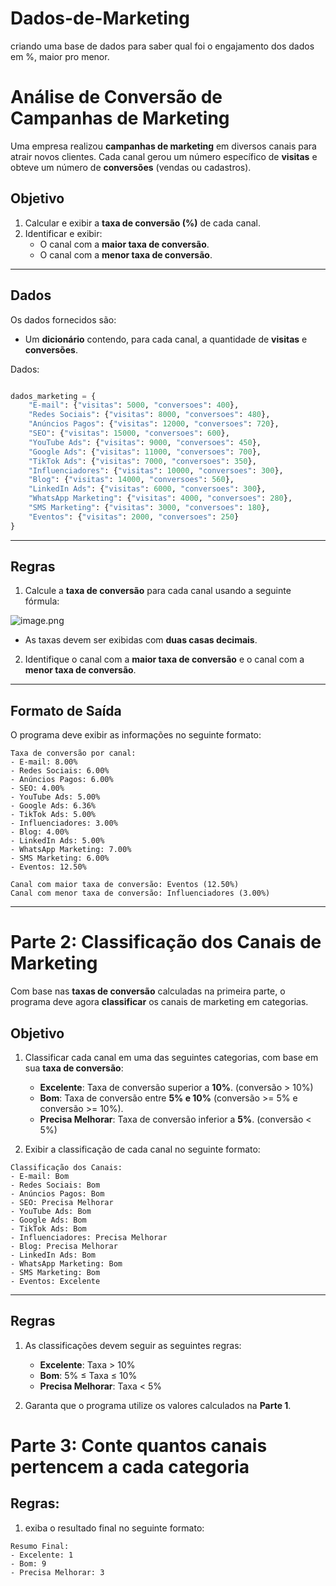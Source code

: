 # Dados-de-Marketing
criando uma base de dados para saber qual foi o engajamento dos dados em %, maior pro menor.
# **Análise de Conversão de Campanhas de Marketing**

Uma empresa realizou **campanhas de marketing** em diversos canais para atrair novos clientes. Cada canal gerou um número específico de **visitas** e obteve um número de **conversões** (vendas ou cadastros).

## **Objetivo**

1. Calcular e exibir a **taxa de conversão (%)** de cada canal.  
2. Identificar e exibir:
   - O canal com a **maior taxa de conversão**.  
   - O canal com a **menor taxa de conversão**.  

---

## **Dados**

Os dados fornecidos são:
- Um **dicionário** contendo, para cada canal, a quantidade de **visitas** e **conversões**.  

Dados:

```python

dados_marketing = {
    "E-mail": {"visitas": 5000, "conversoes": 400},
    "Redes Sociais": {"visitas": 8000, "conversoes": 480},
    "Anúncios Pagos": {"visitas": 12000, "conversoes": 720},
    "SEO": {"visitas": 15000, "conversoes": 600},
    "YouTube Ads": {"visitas": 9000, "conversoes": 450},
    "Google Ads": {"visitas": 11000, "conversoes": 700},
    "TikTok Ads": {"visitas": 7000, "conversoes": 350},
    "Influenciadores": {"visitas": 10000, "conversoes": 300},
    "Blog": {"visitas": 14000, "conversoes": 560},
    "LinkedIn Ads": {"visitas": 6000, "conversoes": 300},
    "WhatsApp Marketing": {"visitas": 4000, "conversoes": 280},
    "SMS Marketing": {"visitas": 3000, "conversoes": 180},
    "Eventos": {"visitas": 2000, "conversoes": 250}
}
```

---

## **Regras**

1. Calcule a **taxa de conversão** para cada canal usando a seguinte fórmula:  

![image.png](attachment:image.png)

   - As taxas devem ser exibidas com **duas casas decimais**.  

2. Identifique o canal com a **maior taxa de conversão** e o canal com a **menor taxa de conversão**.  

---

## **Formato de Saída**

O programa deve exibir as informações no seguinte formato:

```
Taxa de conversão por canal:
- E-mail: 8.00%
- Redes Sociais: 6.00%
- Anúncios Pagos: 6.00%
- SEO: 4.00%
- YouTube Ads: 5.00%
- Google Ads: 6.36%
- TikTok Ads: 5.00%
- Influenciadores: 3.00%
- Blog: 4.00%
- LinkedIn Ads: 5.00%
- WhatsApp Marketing: 7.00%
- SMS Marketing: 6.00%
- Eventos: 12.50%

Canal com maior taxa de conversão: Eventos (12.50%)
Canal com menor taxa de conversão: Influenciadores (3.00%)
```

---

# **Parte 2: Classificação dos Canais de Marketing**

Com base nas **taxas de conversão** calculadas na primeira parte, o programa deve agora **classificar** os canais de marketing em categorias.

## **Objetivo**

1. Classificar cada canal em uma das seguintes categorias, com base em sua **taxa de conversão**:  
   - **Excelente**: Taxa de conversão superior a **10%**.  (conversão > 10%)
   - **Bom**: Taxa de conversão entre **5% e 10%** (conversão >= 5% e conversão >= 10%).  
   - **Precisa Melhorar**: Taxa de conversão inferior a **5%**.  (conversão < 5%)

2. Exibir a classificação de cada canal no seguinte formato:

```
Classificação dos Canais:
- E-mail: Bom
- Redes Sociais: Bom
- Anúncios Pagos: Bom
- SEO: Precisa Melhorar
- YouTube Ads: Bom
- Google Ads: Bom
- TikTok Ads: Bom
- Influenciadores: Precisa Melhorar
- Blog: Precisa Melhorar
- LinkedIn Ads: Bom
- WhatsApp Marketing: Bom
- SMS Marketing: Bom
- Eventos: Excelente
```

---

## **Regras**

1. As classificações devem seguir as seguintes regras:  

   - **Excelente**: Taxa > 10%  
   - **Bom**: 5% ≤ Taxa ≤ 10%  
   - **Precisa Melhorar**: Taxa < 5%  

2. Garanta que o programa utilize os valores calculados na **Parte 1**.  

# **Parte 3: Conte quantos canais pertencem a cada categoria**

## **Regras:**

1. exiba o resultado final no seguinte formato:

```
Resumo Final:
- Excelente: 1 
- Bom: 9 
- Precisa Melhorar: 3 
```